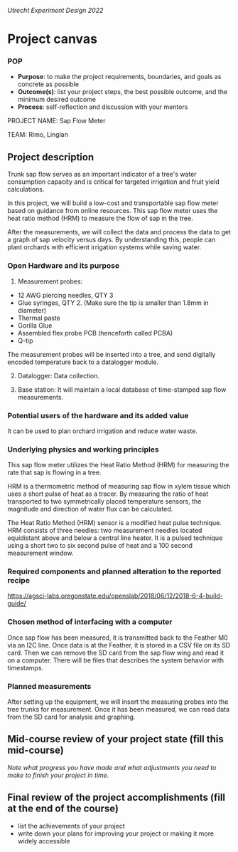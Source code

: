 *Utrecht Experiment Design 2022*

# Project canvas

### POP

+ **Purpose**: to make the project requirements, boundaries, and goals as concrete as possible  
+ **Outcome(s)**: list your project steps, the best possible outcome, and the minimum desired outcome  
+ **Process**: self-reflection and discussion with your mentors

PROJECT NAME: Sap Flow Meter

TEAM: Rimo, Linglan

## Project description  
Trunk sap flow serves as an important indicator of a tree's water consumption capacity and is critical for targeted irrigation and fruit yield calculations.

In this project, we will build a low-cost and transportable sap flow meter based on guidance from online resources. This sap flow meter uses the heat ratio method (HRM) to measure the flow of sap in the tree. 

After the measurements, we will collect the data and process the data to get a graph of sap velocity versus days. By understanding this, people can plant orchards with efficient irrigation systems while saving water.

### Open Hardware and its purpose
1. Measurement probes:
* 12 AWG piercing needles, QTY 3
* Glue syringes, QTY 2. (Make sure the tip is smaller than 1.8mm in diameter)
* Thermal paste
* Gorilla Glue
* Assembled flex probe PCB (henceforth called PCBA)
* Q-tip

The measurement probes will be inserted into a tree, and send digitally encoded temperature back to a datalogger module.

2. Datalogger: Data collection.

3. Base station: It will maintain a local database of time-stamped sap flow measurements.

### Potential users of the hardware and its added value
It can be used to plan orchard irrigation and reduce water waste.
### Underlying physics and working principles
This sap flow meter  utilizes the Heat Ratio Method (HRM) for measuring the rate that sap is flowing in a tree. 

HRM is a thermometric method of measuring sap flow in xylem tissue which uses a short pulse of heat as a tracer. By measuring the ratio of heat transported to two symmetrically placed temperature sensors, the magnitude and direction of water flux can be calculated.

The Heat Ratio Method (HRM) sensor is a modified heat pulse technique. HRM consists of three needles: two measurement needles located equidistant above and below a central line heater. It is a pulsed technique using a short two to six second pulse of heat and a 100 second measurement window. 

### Required components and planned alteration to the reported recipe
https://agsci-labs.oregonstate.edu/openslab/2018/06/12/2018-6-4-build-guide/
### Chosen method of interfacing with a computer
Once sap flow has been measured, it is transmitted back to the Feather M0 via an I2C line. Once data is at the Feather, it is stored in a CSV file on its SD card. Then we can remove the SD card from the sap flow wing and read it on a computer. There will be files that describes the system behavior with timestamps. 

### Planned measurements
After setting up the equipment, we will insert the measuring probes into the tree trunks for measurement. Once it has been measured, we can read data from the SD card for analysis and graphing.

## Mid-course review of your project state (fill this mid-course)
*Note what progress you have made and what adjustments you need to make to finish your project in time.*


## Final review of the project accomplishments (fill at the end of the course)

+ list the achievements of your project  
+ write down your plans for improving your project or making it more widely accessible 

